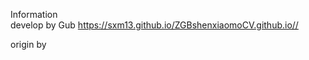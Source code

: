 Information                                        
develop by Gub
https://sxm13.github.io/ZGBshenxiaomoCV.github.io//

origin by 

